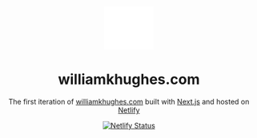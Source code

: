 <div align="center">
  <img alt="Logo" src="https://raw.githubusercontent.com/willhughes11/wkh-portfolio-project/main/public/media/doubleU.png" width="100" />
</div>
<h1 align="center">
  williamkhughes.com
</h1>
<p align="center">
  The first iteration of <a href="https://williamkhughes.netlify.app" target="_blank">williamkhughes.com</a> built with <a href="https://nextjs.org/" target="_blank">Next.js</a> and hosted on <a href="https://www.netlify.com/" target="_blank">Netlify</a>
</p>
<p align="center">
  <a href="https://app.netlify.com/sites/fastidious-vacherin-fbf321/deploys" target="_blank">
    <img src="https://api.netlify.com/api/v1/badges/1963b488-7b78-48c9-9e2d-6fb5e47ab3af/deploy-status" alt="Netlify Status" />
  </a>
</p>
